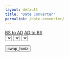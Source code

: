 ```yaml
---
layout: default
title: "Date Converter"
permalink: /date-converter/
---
```


<div class="date-convert">
	<div class="d-flex justify-content-center">
		<a class="btn-convert btn m-3 btn-primary" href="#convert=AD">BS to AD</a>
		<a class="btn-convert btn m-3 btn-secondary" href="#convert=BS">AD to BS</a>
	</div>
	<form action="#" method="post">
		<div class="row justify-content-center">
			<div class="col-lg-6 d-flex flex-wrap flex-sm-nowrap">
				<select class="form-select m-3" name="year"></select>
				<select class="form-select m-3" name="month"></select>
				<select class="form-select m-3" name="date"></select>
			</div>
		</div>
	</form>
	<div class="result d-flex justify-content-center">
		<div class="result-item text-center">
			<div class="result-left">
				<div class="year"></div>
				<div class="month"></div>
				<div class="date"></div>
				<div class="day"></div>
			</div>
		</div>
		<button type="button" class="btn btn-switch btn-primary" title="Swap or Switch"><span class="material-icons">swap_horiz</span></button>
		<div class="result-item text-center">
			<div class="result-right">
				<div class="alt-year"></div>
				<div class="alt-month"></div>
				<div class="alt-date"></div>
				<div class="alt-day"></div>
			</div>
		</div>
	</div>
</div>
<script>
function setHashParameters(params) {
	const hashValue = Object.entries(params).map(([key, value]) => `${key}=${value}`).join('&');
	window.location.hash = hashValue;
}
function getHashParameters(url) {
	let hashValue;
	if(url) {
		hashValue = url.slice(1);
	} else {
		hashValue = window.location.hash.slice(1);
	}
	const paramsArray = hashValue.split('&');
	const params = {};
	paramsArray.forEach(param => {
		const [key, value] = param.split('=');
		params[key] = value;
	});
	return params;
}
function makeActiveButton() {
	let convert = getHashParameters().convert;
	const btn = document.querySelector('.date-convert .btn-convert');
	const btnActive = document.querySelector('[href="#convert=' + convert + '"]');

	if (btn && btnActive) {
		const allButtons = document.querySelectorAll('.date-convert [href^="#convert="]');
		allButtons.forEach(button => {
			button.classList.remove('btn-primary', 'btn-secondary');
			button.classList.add('btn-secondary');
		});
		btn.classList.remove('btn-primary', 'btn-secondary');
		btn.classList.add('btn-secondary');

		btnActive.classList.remove('btn-primary', 'btn-secondary');
		btnActive.classList.add('btn-primary');
	}
}

function showMsg(msg) {
	if(msg) {
		mk.toastr({head:{text:'Error'},body: msg},'danger');
	}
}
function loadAltResult() {
	let convert = getHashParameters().convert;
	const resultYear = document.querySelector('.result .year').getAttribute('data-year');
	const resultMonth = document.querySelector('.result .month').getAttribute('data-month');
	const resultDate = document.querySelector('.result .date').getAttribute('data-date');

	const resAltYear = document.querySelector('.result .alt-year');
	const resAltMonth = document.querySelector('.result .alt-month');
	const resAltDate = document.querySelector('.result .alt-date');
	const resAltDay = document.querySelector('.result .alt-day');

	let resDate;
	if(convert=='AD') {
		resDate = cal.getNepDate(resultYear, resultMonth, resultDate, showMsg);
	} else {
		resDate = cal.getEngDate(resultYear, resultMonth, resultDate, showMsg);
	}
	resAltYear.innerHTML = resDate.y;
	resAltMonth.innerHTML = resDate.M;
	resAltDate.innerHTML = resDate.d;
	resAltDay.innerHTML = resDate.l;
}

document.addEventListener('DOMContentLoaded', function() {
	const cal = window.cal;
	const currentDate = new Date();
	let date = '';

	const loadForm = function(dateObj=null) {
		let year = '';
		let month = '';
		let dateDay = '';
		let convert = getHashParameters().convert;

		if(convert=='AD') {
			date = cal.getNepDate(currentDate.getFullYear(), (currentDate.getMonth()+1).toString().padStart(2,'0'), currentDate.getDate().toString().padStart(2,'0'), showMsg);
			for (let count = cal.getNumbNe(date.y,true); count >= cal.startNe; count--) {
				const optionValue = count;
				const optionText = cal.getNumbNe(count.toString());
				if(dateObj) {
					year += '<option value="'+optionValue+'"'+(count==(dateObj.nep.string.yyyy)?' selected':'')+'>'+optionText+'</option>';
				} else {
					year += '<option value="'+optionValue+'">'+optionText+'</option>';
				}
			}
			document.querySelector('[name="year"]').innerHTML = year;

			for (let count = 0; count <= 11; count++) {
				const optionValue = count;
				const optionText = cal.monthNe[count];
				if(dateObj) {
					month += '<option value="'+(optionValue+1)+'"'+(count==(dateObj.nep.string.mm-1)?' selected':'')+'>'+optionText+'</option>';
				} else {
					month += '<option value="'+(optionValue+1)+'"'+(count==(cal.getNumbNe(date.m,true)-1)?' selected':'')+'>'+optionText+'</option>';
				}
			}
			document.querySelector('[name="month"]').innerHTML = month;

			let totalDays;
			if(dateObj) {
				totalDays = cal.nepaliYears[cal.getNumbNe(dateObj.nep.y,true)][cal.getNumbNe(dateObj.nep.m,true)-1]
			} else {
				totalDays = cal.nepaliYears[cal.getNumbNe(date.y,true)][cal.getNumbNe(date.m,true)-1];
			}
			for (let count = 1; count <= totalDays; count++) {
				const optionValue = count;
				const optionText = cal.getNumbNe(count.toString());
				if(dateObj) {
					dateDay += '<option value="'+optionValue+'"'+(count==parseInt(dateObj.nep.string.dd)+1?' selected':'')+'>'+optionText+'</option>';
				} else {
					dateDay += '<option value="'+optionValue+'"'+(count==parseInt(cal.getNumbNe(date.d,true))?' selected':'')+'>'+optionText+'</option>';
				}
			}
			document.querySelector('[name="date"]').innerHTML = dateDay;
		} else if(convert=='BS') {
			date = {
				y: currentDate.getFullYear(),
				m: currentDate.getMonth() + 1,
				M: cal.monthEn[currentDate.getMonth()],
				d: currentDate.getDate(),
				l: cal.dayEn[currentDate.getDay()],
			}
			for (let count = currentDate.getFullYear(); count >= cal.startEn; count--) {
				const optionValue = count;
				const optionText = optionValue;
				if(dateObj) {
					year += '<option value="'+optionValue+'"'+(count==(dateObj.eng.string.yyyy)?' selected':'')+'>'+optionText+'</option>';
				} else {
					year += '<option value="'+optionValue+'">'+optionText+'</option>';
				}
			}
			document.querySelector('[name="year"]').innerHTML = year;

			for (let count = 0; count <= 11; count++) {
				const optionValue = count;
				const optionText = cal.monthEn[count];
				if(dateObj) {
					month += '<option value="'+(optionValue+1)+'"'+(count==(dateObj.eng.string.mm-1)?' selected':'')+'>'+optionText+'</option>';
				} else {
					month += '<option value="'+(optionValue+1)+'"'+(count+1==date.m?' selected':'')+'>'+optionText+'</option>';
				}
			}
			document.querySelector('[name="month"]').innerHTML = month;

			let totalDays = new Date(new Date().getFullYear(), new Date().getMonth() + 1, 0).getDate();
			for (let count = 1; count <= totalDays; count++) {
				const optionValue = count;
				const optionText = optionValue;
				if(dateObj) {
					dateDay += '<option value="'+optionValue+'"'+(count==parseInt(dateObj.eng.string.dd)?' selected':'')+'>'+optionText+'</option>';
				} else {
					dateDay += '<option value="'+optionValue+'"'+(count==date.d?' selected':'')+'>'+optionText+'</option>';
				}
			}
			document.querySelector('[name="date"]').innerHTML = dateDay;
		} else {
			setHashParameters({convert:'AD'});
			loadForm();
		}
	}
	loadForm();

	const loadData = function(dateObj=null) {
		let convert = getHashParameters().convert;
		const result = document.querySelector('.result');
		result.classList.remove('out-bs','out-ad');
		const resultYear = document.querySelector('.result .year');
		const resultMonth = document.querySelector('.result .month');
		const resultDate = document.querySelector('.result .date');
		const resultDay = document.querySelector('.result .day');

		let engDate, nepDate;
		if(convert=='AD') {
			if(dateObj) {
				engDate = dateObj.eng;
			} else {
				engDate = cal.getEngDate(cal.getNumbNe(date.y,true), cal.getNumbNe(date.m,true).toString().padStart(2,'0'), cal.getNumbNe(date.d,true).toString().padStart(2,'0'), showMsg);
			}
			resultYear.innerHTML = engDate.y;
			resultMonth.innerHTML = engDate.M;
			resultDate.innerHTML = engDate.d;
			resultDay.innerHTML = engDate.l;

			result.classList.add('out-ad');
			resultYear.setAttribute('data-year',engDate.y);
			resultMonth.setAttribute('data-month',engDate.m.toString().padStart(2,'0'));
			resultDate.setAttribute('data-date',engDate.d.toString().padStart(2,'0'));
		} else {
			if(dateObj) {
				nepDate = dateObj.nep;
			} else {
				nepDate = cal.getNepDate(date.y.toString(), date.m.toString().padStart(2,'0'), date.d.toString().padStart(2,'0'), showMsg);
			}
			resultYear.innerHTML = nepDate.y;
			resultMonth.innerHTML = nepDate.M;
			resultDate.innerHTML = nepDate.d;
			resultDay.innerHTML = nepDate.l;

			result.classList.add('out-bs');
			resultYear.setAttribute('data-year',cal.getNumbNe(nepDate.y,true));
			resultMonth.setAttribute('data-month',cal.getNumbNe(nepDate.m,true).padStart(2,'0'));
			resultDate.setAttribute('data-date',cal.getNumbNe(nepDate.d,true).padStart(2,'0'));
		}
	}
	loadData();
	document.querySelectorAll('.date-convert select').forEach(function(input) {
		input.addEventListener('change',function(event) {
			let result = document.querySelector('.result');
			let convert = getHashParameters().convert;
			result.classList.remove('out-ad','out-bs');
			let selectYear = document.querySelector('select[name="year"]').value;
			let selectMonth = document.querySelector('select[name="month"]').value.padStart(2,'0');
			let selectDate = document.querySelector('select[name="date"]').value.padStart(2,'0');
			let setDate, totalDays, totalDaysType;
			if(convert=='AD') {
				totalDays = cal.nepaliYears[cal.getNumbNe(selectYear,true)][cal.getNumbNe(selectMonth,true)-1];
				totalDaysType = 'BS';
				if(totalDays<parseInt(selectDate)) {
					selectDate = '01';
				}
				setDate = cal.getEngDate(selectYear, selectMonth, selectDate, showMsg);
				result.classList.add('out-ad');
			} else {
				totalDays = new Date(selectYear, parseInt(selectMonth), 0).getDate();
				totalDaysType = 'AD';
				if(totalDays<parseInt(selectDate)) {
					selectDate = '01';
				}
				setDate = cal.getNepDate(selectYear, selectMonth, selectDate, showMsg);
				result.classList.add('out-bs');
			}
			const resultYear = document.querySelector('.result .year');
			const resultMonth = document.querySelector('.result .month');
			const resultDate = document.querySelector('.result .date');
			const resultDay = document.querySelector('.result .day');
			resultYear.innerHTML = setDate.y;
			resultMonth.innerHTML = setDate.M;
			resultDate.innerHTML = setDate.d;
			resultDay.innerHTML = setDate.l;
			resultYear.setAttribute('data-year',setDate.string.yyyy);
			resultMonth.setAttribute('data-month',setDate.string.mm);
			resultDate.setAttribute('data-date',setDate.string.dd);

			if(convert=='AD') {
				totalDays = cal.nepaliYears[cal.getNumbNe(selectYear,true)][cal.getNumbNe(selectMonth,true)-1];
				totalDaysType = 'BS';
			} else {
				totalDays = new Date(selectYear, parseInt(selectMonth), 0).getDate();
				totalDaysType = 'AD';
			}

			let dateDay = '';
			for (let count = 1; count <= totalDays; count++) {
				const optionValue = count;
				const optionText = optionValue;
				if(totalDaysType=='BS') {
					dateDay += '<option value="'+optionValue+'"'+(count==parseInt(selectDate)?' selected':'')+'>'+cal.getNumbNe(optionText.toString())+'</option>';
				} else {
					dateDay += '<option value="'+optionValue+'"'+(count==parseInt(selectDate)?' selected':'')+'>'+optionText+'</option>';
				}
			}
			document.querySelector('[name="date"]').innerHTML = dateDay;
			loadAltResult();
		});
	});
	loadAltResult();
	window.addEventListener('hashchange', function() {
		makeActiveButton();
		loadAltResult();
	});
	document.querySelectorAll('.date-convert .btn-convert').forEach( function(btn) {
		btn.addEventListener('click',function() {
			let convert = getHashParameters(this.getAttribute('href')).convert;
			setHashParameters({convert:convert});
			loadForm();
			loadData();
			makeActiveButton();
			loadAltResult();
		});
	});
	document.querySelector('.date-convert .btn-switch').addEventListener('click',function() {
		let convert = getHashParameters().convert;
		const result = document.querySelector('.result');

		let resDateObj = {};
		let resYear = document.querySelector('.result .year').getAttribute('data-year');
		let resMonth = document.querySelector('.result .month').getAttribute('data-month');
		let resDate = document.querySelector('.result .date').getAttribute('data-date');

		resDateObj.year = resYear;
		resDateObj.month = resMonth;
		resDateObj.date = resDate;

		let inpDateObj = {};
		let inpYear = document.querySelector('select[name="year"]').value;
		let inpMonth = document.querySelector('select[name="month"]').value;
		let inpDate = document.querySelector('select[name="date"]').value;

		inpDateObj.year = inpYear;
		inpDateObj.month = inpMonth;
		inpDateObj.date = inpDate;

		let dateObj = {};
		if(result.classList.contains('out-ad')) {
			dateObj.eng = cal.getEngDate(inpDateObj.year, inpDateObj.month, inpDateObj.date, showMsg);
			dateObj.nep = cal.getNepDate(resDateObj.year, resDateObj.month, resDateObj.date, showMsg);
			setHashParameters({convert:'BS'});
			result.classList.remove('out-ad','out-bs');
			result.classList.add('out-ad');
		} else {
			dateObj.eng = cal.getEngDate(resDateObj.year, resDateObj.month, resDateObj.date, showMsg);
			dateObj.nep = cal.getNepDate(inpDateObj.year, inpDateObj.month, inpDateObj.date, showMsg);
			setHashParameters({convert:'AD'});
			result.classList.remove('out-ad','out-bs');
			result.classList.add('out-bs');
		}
		loadForm(dateObj);
		loadData(dateObj);
		makeActiveButton();
		loadAltResult();
	});
});
</script>